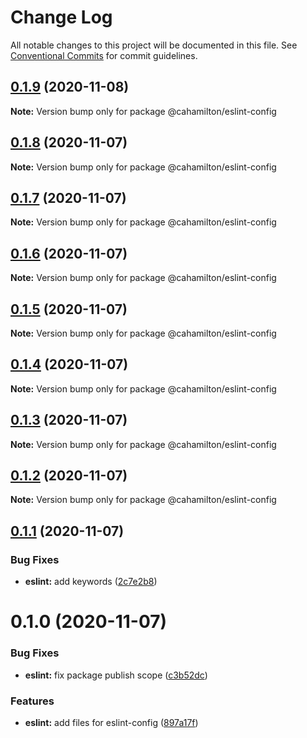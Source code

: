 # Change Log

All notable changes to this project will be documented in this file.
See [Conventional Commits](https://conventionalcommits.org) for commit guidelines.

## [0.1.9](https://github.com/cahamilton/furphy/compare/@cahamilton/eslint-config@0.1.8...@cahamilton/eslint-config@0.1.9) (2020-11-08)

**Note:** Version bump only for package @cahamilton/eslint-config





## [0.1.8](https://github.com/cahamilton/furphy/compare/@cahamilton/eslint-config@0.1.7...@cahamilton/eslint-config@0.1.8) (2020-11-07)

**Note:** Version bump only for package @cahamilton/eslint-config





## [0.1.7](https://github.com/cahamilton/furphy/compare/@cahamilton/eslint-config@0.1.6...@cahamilton/eslint-config@0.1.7) (2020-11-07)

**Note:** Version bump only for package @cahamilton/eslint-config





## [0.1.6](https://github.com/cahamilton/furphy/compare/@cahamilton/eslint-config@0.1.5...@cahamilton/eslint-config@0.1.6) (2020-11-07)

**Note:** Version bump only for package @cahamilton/eslint-config





## [0.1.5](https://github.com/cahamilton/furphy/compare/@cahamilton/eslint-config@0.1.4...@cahamilton/eslint-config@0.1.5) (2020-11-07)

**Note:** Version bump only for package @cahamilton/eslint-config





## [0.1.4](https://github.com/cahamilton/furphy/compare/@cahamilton/eslint-config@0.1.3...@cahamilton/eslint-config@0.1.4) (2020-11-07)

**Note:** Version bump only for package @cahamilton/eslint-config





## [0.1.3](https://github.com/cahamilton/furphy/compare/@cahamilton/eslint-config@0.1.2...@cahamilton/eslint-config@0.1.3) (2020-11-07)

**Note:** Version bump only for package @cahamilton/eslint-config





## [0.1.2](https://github.com/cahamilton/furphy/compare/@cahamilton/eslint-config@0.1.1...@cahamilton/eslint-config@0.1.2) (2020-11-07)

**Note:** Version bump only for package @cahamilton/eslint-config





## [0.1.1](https://github.com/cahamilton/furphy/compare/@cahamilton/eslint-config@0.1.0...@cahamilton/eslint-config@0.1.1) (2020-11-07)


### Bug Fixes

* **eslint:** add keywords ([2c7e2b8](https://github.com/cahamilton/furphy/commit/2c7e2b86c42ff6deae07182b1bc168ae58d09cab))





# 0.1.0 (2020-11-07)


### Bug Fixes

* **eslint:** fix package publish scope ([c3b52dc](https://github.com/cahamilton/furphy/commit/c3b52dc9e666bfd86be86a2262506ab85cfde58a))


### Features

* **eslint:** add files for eslint-config ([897a17f](https://github.com/cahamilton/furphy/commit/897a17f02ffb7ce95e26570bb94fa02daf93eb70))
